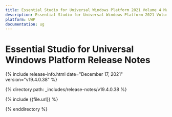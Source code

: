 ```yaml
---
title: Essential Studio for Universal Windows Platform 2021 Volume 4 Main Release Notes  
description: Essential Studio for Universal Windows Platform 2021 Volume 4 Main Release Notes  
platform: UWP
documentation: ug
---
```


# Essential Studio for Universal Windows Platform  Release Notes  

{% include release-info.html date="December 17, 2021"  version="v19.4.0.38" %} 


{% directory path: _includes/release-notes/v19.4.0.38 %}

{% include {{file.url}} %}

{% enddirectory %}